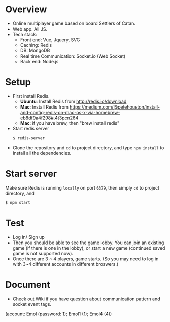 # Overview
- Online multiplayer game based on board Settlers of Catan.
- Web app. All JS.
- Tech stack: 
  - Front end: Vue, Jquery, SVG
  - Caching: Redis
  - DB: MongoDB
  - Real time Communication: Socket.io (Web Socket)
  - Back end: Node.js


# Setup
- First install Redis.
  - **Ubuntu**: Install Redis from http://redis.io/download
  - **Mac**: Install Redis from https://medium.com/@petehouston/install-and-config-redis-on-mac-os-x-via-homebrew-eb8df9a4f298#.4t3pcn264
  - **Mac**: if you have brew, then "brew install redis"
- Start redis server 
  ```sh
  $ redis-server
  ```
- Clone the repository and `cd` to project directory, and type `npm install` to install all the dependencies.


# Start server
Make sure Redis is running `locally` on port `6379`, then simply `cd` to project directory, and
```sh
$ npm start
```

# Test
- Log in/ Sign up
- Then you should be able to see the game lobby. You can join an existing game (if there is one in the lobby), or start a new game (continued saved game is not supported now).
- Once there are 3 ~ 4 players, game starts. (So you may need to log in with 3~4 different accounts in different broswers.)


# Document
- Check out Wiki if you have question about communication pattern and socket event tags.


(account: Emol (password: 1); Emol1 (1); Emol4 (4))

